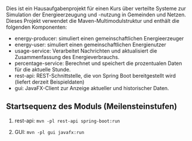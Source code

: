 Dies ist ein Hausaufgabenprojekt für einen Kurs über verteilte Systeme zur Simulation der Energieerzeugung und -nutzung in Gemeinden und Netzen.  
Dieses Projekt verwendet die Maven-Multimodulstruktur und enthält die folgenden Komponenten:
- energy-producer: simuliert einen gemeinschaftlichen Energieerzeuger
- energy-user: simuliert einen gemeinschaftlichen Energienutzer
- usage-service: Verarbeitet Nachrichten und aktualisiert die Zusammenfassung des Energieverbrauchs.
- percentage-service: Berechnet und speichert die prozentualen Daten für die aktuelle Stunde.
- rest-api: REST-Schnittstelle, die von Spring Boot bereitgestellt wird (liefert derzeit Beispieldaten)
- gui: JavaFX-Client zur Anzeige aktueller und historischer Daten.

## Startsequenz des Moduls (Meilensteinstufen)
1. rest-api: `mvn -pl rest-api spring-boot:run`
2) GUI: `mvn -pl gui javafx:run`
